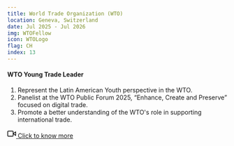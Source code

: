 ```yaml
---
title: World Trade Organization (WTO)
location: Geneva, Switzerland
date: Jul 2025 - Jul 2026
img: WTOFellow
icon: WTOLogo
flag: CH
index: 13
---
```


<h4 class="text-left text-[clamp(1.3rem,3vw,1.45rem)] text-black">WTO Young Trade Leader</h4>
  
<ol class="list-[circle]">
    <li class="ml-5 prose">
        Represent the Latin American Youth perspective in the WTO.
    </li>
    <li class="ml-5 prose">
        Panelist at the WTO Public Forum 2025, “Enhance, Create and Preserve” focused on digital trade.
    </li>
    <li class="ml-5 prose">
        Promote a better understanding of the WTO's role in supporting international trade.
    </li>
</ol>

<a href="https://www.wto.org/english/news_e/news25_e/ytl_03jul25_e.htm" target="_blank" rel="noopener noreferrer" class="inline-block text-center border-2 border-main-green-dark bg-main-green hover:bg-main-green-dark text-white font-medium px-6 py-3 rounded-lg mt-4 transition-all duration-300 transform hover:scale-105 shadow-md hover:shadow-lg mx-auto max-w-[280px] w-full">
  <span class="flex items-center justify-center gap-2">
    <svg xmlns="http://www.w3.org/2000/svg" width="20" height="20" viewBox="0 0 24 24" fill="none" stroke="currentColor" stroke-width="2" stroke-linecap="round" stroke-linejoin="round">
      <polygon points="23 7 16 12 23 17 23 7"></polygon>
      <rect x="1" y="5" width="15" height="14" rx="2" ry="2"></rect>
    </svg>
    Click to know more
  </span>
</a>
